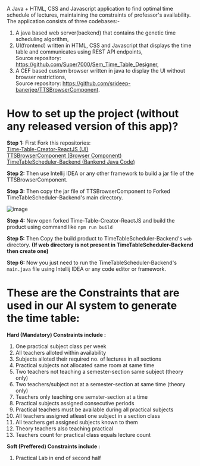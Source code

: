 A Java  + HTML, CSS and Javascript application to find optimal time schedule of lectures, maintaining the constraints of professor's availability. The application consists of three codebases:-
1. A java based web server(backend) that contains the genetic time scheduling algorithm,
2. UI(frontend) written in HTML, CSS and Javascript that displays the time table and communicates using REST API endpoints,<br>Source repository: <a href="https://github.com/Super7000/Sem_Time_Table_Designer">https://github.com/Super7000/Sem_Time_Table_Designer</h>,
3. A CEF based custom browser written in java to display the UI without browser restrictions,<br>Source repository: <a href="https://github.com/srideep-banerjee/TTSBrowserComponent">https://github.com/srideep-banerjee/TTSBrowserComponent</h>.


# How to set up the project (without any released version of this app)?

**Step 1:**
First Fork this repositories:<br/>
[Time-Table-Creator-ReactJS (UI)](https://github.com/Super7000/Time-Table-Creator-ReactJS) <br/>
[TTSBrowserComponent (Browser Component)](https://github.com/srideep-banerjee/TTSBrowserComponent) <br/>
[TimeTableScheduler-Backend (Bankend Java Code)](https://github.com/srideep-banerjee/TimeTableScheduler-Backend) <br/>

**Step 2:**
Then use Intellij IDEA or any other framework to build a jar file of the TTSBrowserComponent.

**Step 3:**
Then copy the jar file of TTSBrowserComponent to Forked TimeTableScheduler-Backend's main directory.

![image](https://github.com/Super7000/Time-Table-Creator-ReactJS/assets/86580414/ceab5a00-2620-4746-bdb9-92ac73caa114)

**Step 4:**
Now open forked Time-Table-Creator-ReactJS and build the product using command like `npm run build`

**Step 5:**
Then Copy the build product to TimeTableScheduler-Backend's `web` directory. **(If web directory is not present in TimeTableScheduler-Backend then create one)**

**Step 6:**
Now you just need to run the TimeTableScheduler-Backend's `main.java` file using Intellij IDEA or any code editor or framework.

# These are the Constraints that are used in our AI system to generate the time table:
**Hard (Mandatory) Constraints include :**
1. One practical subject class per week
2. All teachers alloted within availability
3. Subjects alloted their required no. of lectures in all sections
4. Practical subjects not allocated same room at same time
5. Two teachers not teaching a semester-section same subject (theory only)
6. Two teachers/subject not at a semester-section at same time (theory only)
7. Teachers only teaching one semster-section at a time
8. Practical subjects assigned consecutive periods
9. Practical teachers must be available during all practical subjects
10. All teachers assigned atleast one subject in a section class
11. All teachers get assigned subjects known to them
12. Theory teachers also teaching practical
13. Teachers count for practical class equals lecture count

**Soft (Preffered) Constraints include :**
1. Practical Lab in end of second half
